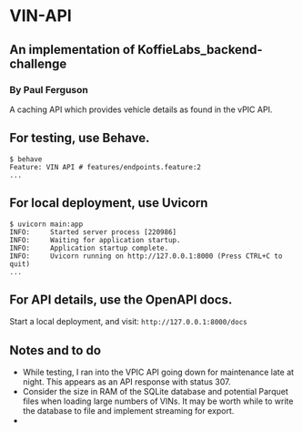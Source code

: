 # VIN-API
## An implementation of KoffieLabs_backend-challenge
### By Paul Ferguson

A caching API which provides vehicle details as found in the  vPIC API.

## For testing, use Behave.
```
$ behave 
Feature: VIN API # features/endpoints.feature:2
...
```

## For local deployment, use Uvicorn
```
$ uvicorn main:app
INFO:     Started server process [220986]
INFO:     Waiting for application startup.
INFO:     Application startup complete.
INFO:     Uvicorn running on http://127.0.0.1:8000 (Press CTRL+C to quit)
...
```

## For API details, use the OpenAPI docs.
Start a local deployment, and visit:
`http://127.0.0.1:8000/docs`

## Notes and to do
 - While testing, I ran into the VPIC API going down for maintenance late at night.  This appears as an API response with status 307.
 - Consider the size in RAM of the SQLite database and potential Parquet files when loading large numbers of VINs.  It may be worth while to write the database to file and implement streaming for export.
 - 